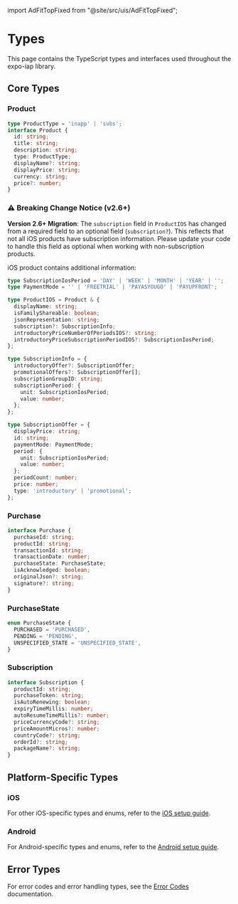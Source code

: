 import AdFitTopFixed from "@site/src/uis/AdFitTopFixed";

# Types

<AdFitTopFixed />

This page contains the TypeScript types and interfaces used throughout the expo-iap library.

## Core Types

### Product

```typescript
type ProductType = 'inapp' | 'subs';
interface Product {
  id: string;
  title: string;
  description: string;
  type: ProductType;
  displayName?: string;
  displayPrice: string;
  currency: string;
  price?: number;
}
```

### ⚠️ Breaking Change Notice (v2.6+)

**Version 2.6+ Migration**: The `subscription` field in `ProductIOS` has changed from a required field to an optional field (`subscription?`). This reflects that not all iOS products have subscription information. Please update your code to handle this field as optional when working with non-subscription products.

iOS product contains additional information:

```typescript
type SubscriptionIosPeriod = 'DAY' | 'WEEK' | 'MONTH' | 'YEAR' | '';
type PaymentMode = '' | 'FREETRIAL' | 'PAYASYOUGO' | 'PAYUPFRONT';

type ProductIOS = Product & {
  displayName: string;
  isFamilyShareable: boolean;
  jsonRepresentation: string;
  subscription?: SubscriptionInfo;
  introductoryPriceNumberOfPeriodsIOS?: string;
  introductoryPriceSubscriptionPeriodIOS?: SubscriptionIosPeriod;
};

type SubscriptionInfo = {
  introductoryOffer?: SubscriptionOffer;
  promotionalOffers?: SubscriptionOffer[];
  subscriptionGroupID: string;
  subscriptionPeriod: {
    unit: SubscriptionIosPeriod;
    value: number;
  };
};

type SubscriptionOffer = {
  displayPrice: string;
  id: string;
  paymentMode: PaymentMode;
  period: {
    unit: SubscriptionIosPeriod;
    value: number;
  };
  periodCount: number;
  price: number;
  type: 'introductory' | 'promotional';
};
```

### Purchase

```typescript
interface Purchase {
  purchaseId: string;
  productId: string;
  transactionId: string;
  transactionDate: number;
  purchaseState: PurchaseState;
  isAcknowledged: boolean;
  originalJson?: string;
  signature?: string;
}
```

### PurchaseState

```typescript
enum PurchaseState {
  PURCHASED = 'PURCHASED',
  PENDING = 'PENDING',
  UNSPECIFIED_STATE = 'UNSPECIFIED_STATE',
}
```

### Subscription

```typescript
interface Subscription {
  productId: string;
  purchaseToken: string;
  isAutoRenewing: boolean;
  expiryTimeMillis: number;
  autoResumeTimeMillis?: number;
  priceCurrencyCode?: string;
  priceAmountMicros?: number;
  countryCode?: string;
  orderId?: string;
  packageName?: string;
}
```

## Platform-Specific Types

### iOS

For other iOS-specific types and enums, refer to the [iOS setup guide](../getting-started/setup-ios.md).

### Android

For Android-specific types and enums, refer to the [Android setup guide](../getting-started/setup-android.md).

## Error Types

For error codes and error handling types, see the [Error Codes](./error-codes.md) documentation.

